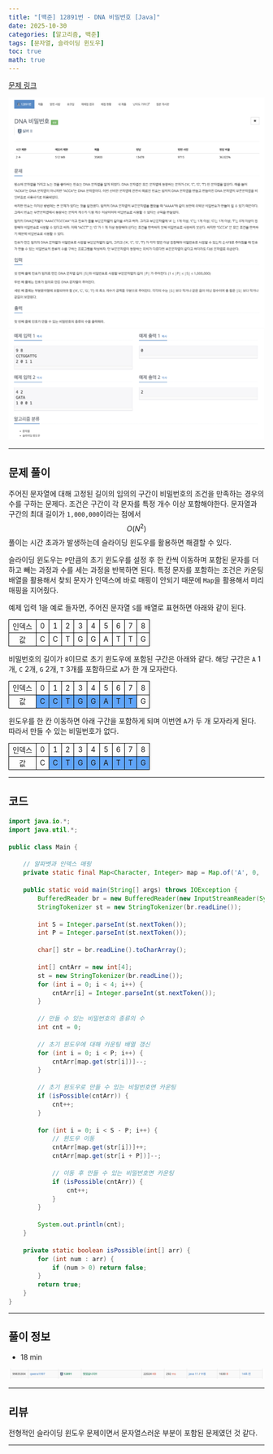 ```yaml
---
title: "[백준] 12891번 - DNA 비밀번호 [Java]"
date: 2025-10-30
categories: [알고리즘, 백준]
tags: [문자열, 슬라이딩 윈도우]
toc: true
math: true
---
```


[문제 링크](https://www.acmicpc.net/problem/12891)

![](/assets/posts/2025-10-30/백준%2012891%20DNA%20비밀번호/photo1.png)
![](/assets/posts/2025-10-30/백준%2012891%20DNA%20비밀번호/photo2.png)

---

## 문제 풀이

주어진 문자열에 대해 고정된 길이의 임의의 구간이 비밀번호의 조건을 만족하는 경우의 수를 구하는 문제다. 조건은 구간이 각 문자를 특정 개수 이상 포함해야한다. 문자열과 구간의 최대 길이가 `1,000,000`이라는 점에서 $$O(N^2)$$ 풀이는 시간 초과가 발생하는데 슬라이딩 윈도우를 활용하면 해결할 수 있다.

슬라이딩 윈도우는 `P`만큼의 초기 윈도우를 설정 후 한 칸씩 이동하며 포함된 문자를 더하고 빼는 과정과 수를 세는 과정을 반복하면 된다. 특정 문자를 포함하는 조건은 카운팅 배열을 활용해서 찾되 문자가 인덱스에 바로 매핑이 안되기 때문에 `Map`을 활용해서 미리 매핑을 지어줬다.

예제 입력 1을 예로 들자면, 주어진 문자열 `S`를 배열로 표현하면 아래와 같이 된다.

<div>
	<table style="border-collapse:collapse; width:100%; text-align:center; table-layout:fixed;">
		<tr>
			<td style="border:1px solid black;">인덱스</td>
			<td style="border:1px solid black;">0</td>
			<td style="border:1px solid black;">1</td>
			<td style="border:1px solid black;">2</td>
			<td style="border:1px solid black;">3</td>
			<td style="border:1px solid black;">4</td>
			<td style="border:1px solid black;">5</td>
			<td style="border:1px solid black;">6</td>
			<td style="border:1px solid black;">7</td>
			<td style="border:1px solid black;">8</td>
		</tr>
		<tr>
			<td style="border:1px solid black;">값</td>
			<td style="border:1px solid black;">C</td>
			<td style="border:1px solid black;">C</td>
			<td style="border:1px solid black;">T</td>
			<td style="border:1px solid black;">G</td>
			<td style="border:1px solid black;">G</td>
			<td style="border:1px solid black;">A</td>
			<td style="border:1px solid black;">T</td>
			<td style="border:1px solid black;">T</td>
			<td style="border:1px solid black;">G</td>
		</tr>
	</table>
</div>

비밀번호의 길이가 `8`이므로 초기 윈도우에 포함된 구간은 아래와 같다. 해당 구간은 `A` 1개, `C` 2개, `G` 2개, `T` 3개를 포함하므로 `A`가 한 개 모자란다.

<div>
	<table style="border-collapse:collapse; width:100%; text-align:center; table-layout:fixed;">
		<tr>
			<td style="border:1px solid black;">인덱스</td>
			<td style="border:1px solid black;">0</td>
			<td style="border:1px solid black;">1</td>
			<td style="border:1px solid black;">2</td>
			<td style="border:1px solid black;">3</td>
			<td style="border:1px solid black;">4</td>
			<td style="border:1px solid black;">5</td>
			<td style="border:1px solid black;">6</td>
			<td style="border:1px solid black;">7</td>
			<td style="border:1px solid black;">8</td>
		</tr>
		<tr>
			<td style="border:1px solid black;">값</td>
			<td style="border:1px solid black; background-color:#60a5fa;">C</td>
			<td style="border:1px solid black; background-color:#60a5fa;">C</td>
			<td style="border:1px solid black; background-color:#60a5fa;">T</td>
			<td style="border:1px solid black; background-color:#60a5fa;">G</td>
			<td style="border:1px solid black; background-color:#60a5fa;">G</td>
			<td style="border:1px solid black; background-color:#60a5fa;">A</td>
			<td style="border:1px solid black; background-color:#60a5fa;">T</td>
			<td style="border:1px solid black; background-color:#60a5fa;">T</td>
			<td style="border:1px solid black;">G</td>
		</tr>
	</table>
</div>

윈도우를 한 칸 이동하면 아래 구간을 포함하게 되며 이번엔 `A`가 두 개 모자라게 된다. 따라서 만들 수 있는 비밀번호가 없다.

<div>
	<table style="border-collapse:collapse; width:100%; text-align:center; table-layout:fixed;">
		<tr>
			<td style="border:1px solid black;">인덱스</td>
			<td style="border:1px solid black;">0</td>
			<td style="border:1px solid black;">1</td>
			<td style="border:1px solid black;">2</td>
			<td style="border:1px solid black;">3</td>
			<td style="border:1px solid black;">4</td>
			<td style="border:1px solid black;">5</td>
			<td style="border:1px solid black;">6</td>
			<td style="border:1px solid black;">7</td>
			<td style="border:1px solid black;">8</td>
		</tr>
		<tr>
			<td style="border:1px solid black;">값</td>
			<td style="border:1px solid black;">C</td>
			<td style="border:1px solid black; background-color:#60a5fa;">C</td>
			<td style="border:1px solid black; background-color:#60a5fa;">T</td>
			<td style="border:1px solid black; background-color:#60a5fa;">G</td>
			<td style="border:1px solid black; background-color:#60a5fa;">G</td>
			<td style="border:1px solid black; background-color:#60a5fa;">A</td>
			<td style="border:1px solid black; background-color:#60a5fa;">T</td>
			<td style="border:1px solid black; background-color:#60a5fa;">T</td>
			<td style="border:1px solid black; background-color:#60a5fa;">G</td>
		</tr>
	</table>
</div>

---

## 코드

```java
import java.io.*;
import java.util.*;

public class Main {

    // 알파벳과 인덱스 매핑
    private static final Map<Character, Integer> map = Map.of('A', 0, 'C', 1, 'G', 2, 'T', 3);

    public static void main(String[] args) throws IOException {
        BufferedReader br = new BufferedReader(new InputStreamReader(System.in));
        StringTokenizer st = new StringTokenizer(br.readLine());

        int S = Integer.parseInt(st.nextToken());
        int P = Integer.parseInt(st.nextToken());

        char[] str = br.readLine().toCharArray();

        int[] cntArr = new int[4];
        st = new StringTokenizer(br.readLine());
        for (int i = 0; i < 4; i++) {
            cntArr[i] = Integer.parseInt(st.nextToken());
        }

        // 만들 수 있는 비밀번호의 종류의 수
        int cnt = 0;

        // 초기 윈도우에 대해 카운팅 배열 갱신
        for (int i = 0; i < P; i++) {
            cntArr[map.get(str[i])]--;
        }

        // 초기 윈도우로 만들 수 있는 비밀번호면 카운팅
        if (isPossible(cntArr)) {
            cnt++;
        }

        for (int i = 0; i < S - P; i++) {
            // 윈도우 이동
            cntArr[map.get(str[i])]++;
            cntArr[map.get(str[i + P])]--;

            // 이동 후 만들 수 있는 비밀번호면 카운팅
            if (isPossible(cntArr)) {
                cnt++;
            }
        }

        System.out.println(cnt);
    }

    private static boolean isPossible(int[] arr) {
        for (int num : arr) {
            if (num > 0) return false;
        }
        return true;
    }
}
```

---

## 풀이 정보

- 18 min

![](/assets/posts/2025-10-30/백준%2012891%20DNA%20비밀번호/photo3.png)

---

## 리뷰

전형적인 슬라이딩 윈도우 문제이면서 문자열스러운 부분이 포함된 문제였던 것 같다.

---
